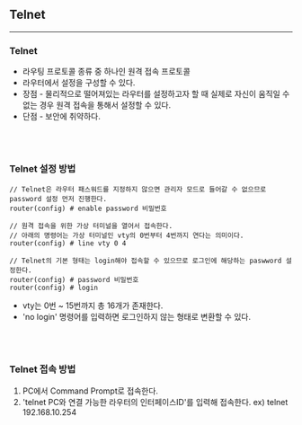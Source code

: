 ## __Telnet__
---

### __Telnet__
+ 라우팅 프로토콜 종류 중 하나인 원격 접속 프로토콜
+ 라우터에서 설정을 구성할 수 있다.
+ 장점 - 물리적으로 떨어져있는 라우터를 설정하고자 할 때 실제로 자신이 움직일 수 없는 경우 원격 접속을 통해서 설정할 수 있다.
+ 단점 - 보안에 취약하다.

<br><br>

### __Telnet 설정 방법__
```
// Telnet은 라우터 패스워드를 지정하지 않으면 관리자 모드로 들어갈 수 없으므로 password 설정 먼저 진행한다.
router(config) # enable password 비밀번호

// 원격 접속을 위한 가상 터미널을 열어서 접속한다.
// 아래의 명령어는 가상 터미널인 vty의 0번부터 4번까지 연다는 의미이다.
router(config) # line vty 0 4

// Telnet의 기본 형태는 login해야 접속할 수 있으므로 로그인에 해당하는 paswword 설정한다.
router(config) # password 비밀번호
router(config) # login
```
+ vty는 0번 ~ 15번까지 총 16개가 존재한다.
+ 'no login' 명령어를 입력하면 로그인하지 않는 형태로 변환할 수 있다.


<br><br>

### __Telnet 접속 방법__
1. PC에서 Command Prompt로 접속한다.
2. 'telnet PC와 연결 가능한 라우터의 인터페이스ID'를 입력해 접속한다.
ex) telnet 192.168.10.254